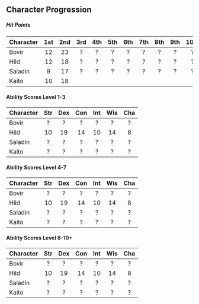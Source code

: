 ## Character Progression

##### Hit Points
| Character | 1st | 2nd | 3rd | 4th | 5th | 6th | 7th | 8th | 9th | 10th |
|:----------|:---:|:---:|:---:|:---:|:---:|:---:|:---:|:---:|:---:|:----:|
| Bovir     | 12  | 23  | ?   | ?   | ?   | ?   | ?   | ?   | ?   | ?    |
| Hild      | 12  | 18  | ?   | ?   | ?   | ?   | ?   | ?   | ?   | ?    |
| Saladin   | 9   | 17  | ?   | ?   | ?   | ?   | ?   | ?   | ?   | ?    |
| Kaito     | 10  | 18  |


#### Ability Scores Level 1-3
| Character | Str | Dex | Con | Int | Wis | Cha |
|:----------|:---:|:---:|:---:|:---:|:---:|:---:|
| Bovir     | ?   | ?   | ?   | ?   | ?   | ?   |
| Hild      | 10  | 19  | 14  | 10  | 14  | 8   |
| Saladin   | ?   | ?   | ?   | ?   | ?   | ?   |
| Kaito     | ?   | ?   | ?   | ?   | ?   | ?   |


#### Ability Scores Level 4-7
| Character | Str | Dex | Con | Int | Wis | Cha |
|:----------|:---:|:---:|:---:|:---:|:---:|:---:|
| Bovir     | ?   | ?   | ?   | ?   | ?   | ?   |
| Hild      | 10  | 19  | 14  | 10  | 14  | 8   |
| Saladin   | ?   | ?   | ?   | ?   | ?   | ?   |
| Kaito     | ?   | ?   | ?   | ?   | ?   | ?   |


#### Ability Scores Level 8-10+
| Character | Str | Dex | Con | Int | Wis | Cha |
|:----------|:---:|:---:|:---:|:---:|:---:|:---:|
| Bovir     | ?   | ?   | ?   | ?   | ?   | ?   |
| Hild      | 10  | 19  | 14  | 10  | 14  | 8   |
| Saladin   | ?   | ?   | ?   | ?   | ?   | ?   |
| Kaito     | ?   | ?   | ?   | ?   | ?   | ?   |
